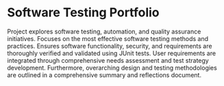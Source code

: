 # Software Testing Portfolio

Project explores software testing, automation, and quality assurance initiatives. Focuses on the most effective software testing methods and practices. Ensures software functionality, security, and requirements are thoroughly verified and validated using JUnit tests. User requirements are integrated through comprehensive needs assessment and test strategy development. Furthermore, overarching design and testing methodologies are outlined in a comprehensive summary and reflections document.
